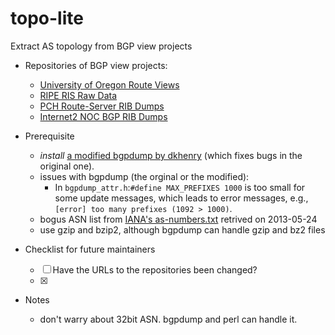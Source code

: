 topo-lite
=========

Extract AS topology from BGP view projects

- Repositories of BGP view projects:
    - [University of Oregon Route Views](http://archive.routeviews.org)
    - [RIPE RIS Raw Data](http://data.ris.ripe.net)
    - [PCH Route-Server RIB Dumps](https://www.pch.net/resources/data.php)
    - [Internet2 NOC BGP RIB Dumps](http://ndb7.net.internet2.edu/bgp)

- Prerequisite
    - *install* [a modified bgpdump by dkhenry](https://bitbucket.org/dkhenry/bgpdump) (which fixes bugs in the original one).
    - issues with bgpdump (the orginal or the modified):                        
        - In `bgpdump_attr.h`:`#define MAX_PREFIXES 1000` is too small for some update messages,
          which leads to error messages, e.g., `[error] too many prefixes (1092 > 1000)`.   
    - bogus ASN list from [IANA's as-numbers.txt](http://www.iana.org/assignments/as-numbers/as-numbers.txt) retrived on 2013-05-24
    - use gzip and bzip2, although bgpdump can handle gzip and bz2 files 

- Checklist for future maintainers
    - [ ] Have the URLs to the repositories been changed?  
    - [X]  

- Notes
    - don't warry about 32bit ASN. bgpdump and perl can handle it.
